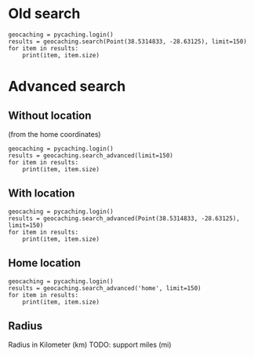 
# Old search
```
geocaching = pycaching.login()
results = geocaching.search(Point(38.5314833, -28.63125), limit=150)
for item in results:
    print(item, item.size)
```

# Advanced search
## Without location
(from the home coordinates)
```
geocaching = pycaching.login()
results = geocaching.search_advanced(limit=150)
for item in results:
    print(item, item.size)
```

## With location
```
geocaching = pycaching.login()
results = geocaching.search_advanced(Point(38.5314833, -28.63125), limit=150)
for item in results:
    print(item, item.size)
```

## Home location
```
geocaching = pycaching.login()
results = geocaching.search_advanced('home', limit=150)
for item in results:
    print(item, item.size)
```

## Radius
Radius in Kilometer (km)
TODO: support miles (mi)
